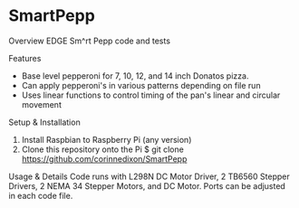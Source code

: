 # SmartPepp

Overview
EDGE Sm^rt Pepp code and tests

Features
- Base level pepperoni for 7, 10, 12, and 14 inch Donatos pizza.
- Can apply pepperoni's in various patterns depending on file run
- Uses linear functions to control timing of the pan's linear and circular movement

Setup & Installation
1. Install Raspbian to Raspberry Pi (any version)
2. Clone this repository onto the Pi
  $  git clone https://github.com/corinnedixon/SmartPepp

Usage & Details
Code runs with L298N DC Motor Driver, 2 TB6560 Stepper Drivers, 2 NEMA 34 Stepper Motors, and DC Motor.
Ports can be adjusted in each code file.
